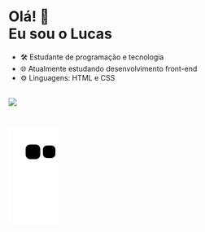 <h1> Olá! 👋<br> Eu sou o Lucas</h1>

<ul>
  <li> 🛠 Estudante de programação e tecnologia
  <li> 🌐 Atualmente estudando desenvolvimento front-end
  <li> ⚙ Linguagens: HTML e CSS
</ul>
<br>
<div>
  <a href="https://github.com/heviki">
    <img height="180em" src="https://github-readme-stats.vercel.app/api?username=heviki&show_icons=true&theme=dracula&include_all_commits=true&count_private=true"/>
    <!--<img height="180em" src="https://github-readme-stats.vercel.app/api/top-langs/?username=heviki&layout=compact&langs_count=7&theme=dracula"/>-->
  </a>
</div>
<h1></h1>
<section>
  <a href="https://github.com/heviki">
    <img src="https://github.com/heviki/heviki/blob/output/github-contribution-grid-snake.svg" alt="Github Contributions">
  </a>
</section>



